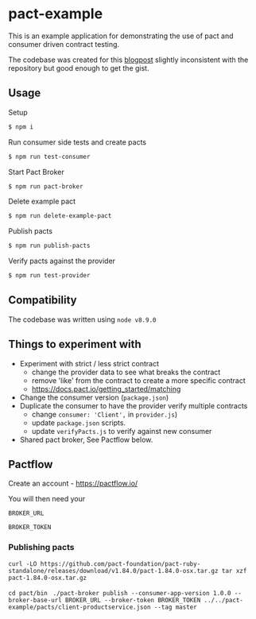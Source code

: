 # pact-example

This is an example application for demonstrating the use of pact and consumer driven contract testing.

The codebase was created for this [blogpost](https://blog.risingstack.com/consumer-driven-contract-testing-with-pact/) slightly inconsistent with the repository but good enough to get the gist.

## Usage

Setup

```bash
$ npm i
```

Run consumer side tests and create pacts

```bash
$ npm run test-consumer
```

Start Pact Broker

```bash
$ npm run pact-broker
```

Delete example pact

```bash
$ npm run delete-example-pact
```

Publish pacts

```bash
$ npm run publish-pacts
```

Verify pacts against the provider

```bash
$ npm run test-provider
```

## Compatibility

The codebase was written using `node v8.9.0`

## Things to experiment with

- Experiment with strict / less strict contract
   - change the provider data to see what breaks the contract
   - remove 'like' from the contract to create a more specific contract
   - https://docs.pact.io/getting_started/matching
- Change the consumer version (`package.json`)
- Duplicate the consumer to have the provider verify multiple contracts
   - change `consumer: 'Client',` in `provider.js`)
   - update `package.json` scripts.  
   - update `verifyPacts.js` to verify against new consumer
- Shared pact broker, See Pactflow below.


## Pactflow

Create an account - https://pactflow.io/

You will then need your

`BROKER_URL`

`BROKER_TOKEN`


### Publishing pacts

`curl -LO https://github.com/pact-foundation/pact-ruby-standalone/releases/download/v1.84.0/pact-1.84.0-osx.tar.gz
tar xzf pact-1.84.0-osx.tar.gz`

`cd pact/bin`
` ./pact-broker publish --consumer-app-version 1.0.0 --broker-base-url BROKER_URL --broker-token BROKER_TOKEN ../../pact-example/pacts/client-productservice.json --tag master`
